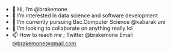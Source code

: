 - 👋 Hi, I’m @brakemone
- 👀 I’m interested in data science and software development
- 🌱 I’m currently pursuing Bsc.Computer Science @kabarak uni
- 💞️ I’m looking to collaborate on anything really lol
- 📫 How to reach me ; Twitter @brakemone
                       Email @brakemone@gmail.com

<!---
brakemone/brakemone is a ✨ special ✨ repository because its `README.md` (this file) appears on your GitHub profile.
You can click the Preview link to take a look at your changes.
--->
